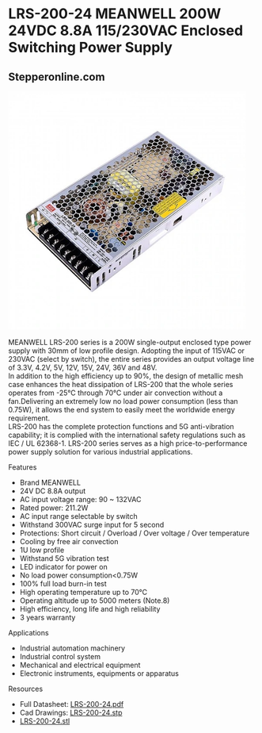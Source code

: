 # LRS-200-24 MEANWELL 200W 24VDC 8.8A 115/230VAC Enclosed Switching Power Supply

## Stepperonline.com

<img src="../images/LRS-200-24.webp" width=480 height=480 title="power Supply" />

MEANWELL LRS-200 series is a 200W single-output enclosed type power supply with 30mm of low profile design. Adopting the input of 115VAC or 230VAC (select by switch), the entire series provides an output voltage line of 3.3V, 4.2V, 5V, 12V, 15V, 24V, 36V and 48V.  
In addition to the high efficiency up to 90%, the design of metallic mesh case enhances the heat dissipation of LRS-200 that the whole series operates from -25℃ through 70℃ under air convection without a fan.Delivering an extremely low no load power consumption (less than 0.75W), it allows the end system to easily meet the worldwide energy requirement.  
LRS-200 has the complete protection functions and 5G anti-vibration capability; it is complied with the international safety regulations such as IEC / UL 62368-1. LRS-200 series serves as a high price-to-performance power supply solution for various industrial applications.   

Features

   * Brand MEANWELL
   * 24V DC 8.8A output
   * AC input voltage range: 90 ~ 132VAC
   * Rated power: 211.2W
   * AC input range selectable by switch
   * Withstand 300VAC surge input for 5 second
   * Protections: Short circuit / Overload / Over voltage / Over temperature
   * Cooling by free air convection
   * 1U low profile
   * Withstand 5G vibration test
   * LED indicator for power on
   * No load power consumption<0.75W
   * 100% full load burn-in test
   * High operating temperature up to 70℃
   * Operating altitude up to 5000 meters (Note.8)
   * High efficiency, long life and high reliability
   * 3 years warranty

Applications

   * Industrial automation machinery
   * Industrial control system
   * Mechanical and electrical equipment
   * Electronic instruments, equipments or apparatus

Resources

   * Full Datasheet: [LRS-200-24.pdf](PDF/LRS-200.pdf)
   * Cad Drawings: [LRS-200-24.stp](CAD/LRS-200-24.stp) 
   * [LRS-200-24.stl](CAD/LRS-200-24.stl)
